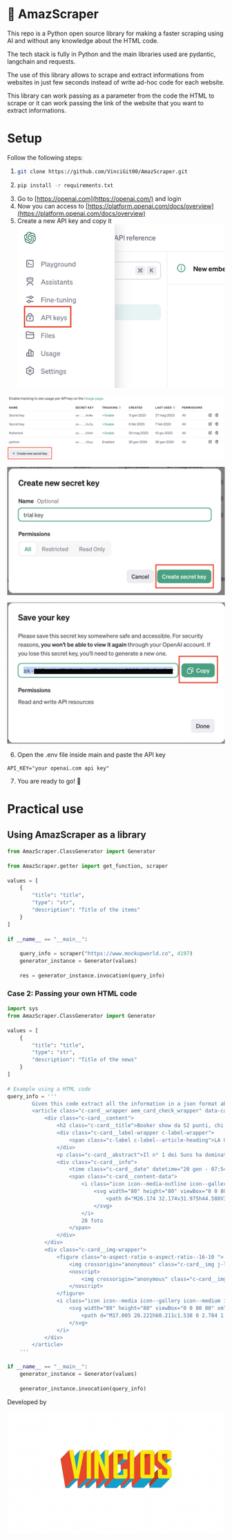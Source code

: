 # 🤖 AmazScraper

This repo is a Python open source library for making a faster scraping using AI and without any knowledge about the HTML code.

The tech stack is fully in Python and the main libraries used are pydantic, langchain and requests.

The use of this library allows to scrape and extract informations from websites in just few seconds instead of write ad-hoc code for each website.

This library can work passing as a parameter from the code the HTML to scrape or it can work passing the
link of the website that you want to extract informations.

# Setup

Follow the following steps:

1.  ```bash
    git clone https://github.com/VinciGit00/AmazScraper.git
    ```
2.  ```bash
    pip install -r requirements.txt
    ```
3.  Go to [https://openai.com](https://openai.com/) and login
4.  Now you can access to [https://platform.openai.com/docs/overview](https://platform.openai.com/docs/overview)
5.  Create a new API key and copy it
    ![Screenshot 2024-01-26 alle 17.10.10.png](doc/Screenshot_2024-01-26_alle_17.10.10.png)

![Screenshot 2024-01-26 alle 17.10.31.png](doc/Screenshot_2024-01-26_alle_17.10.31.png)

![Screenshot 2024-01-26 alle 17.10.52.png](doc/Screenshot_2024-01-26_alle_17.10.52.png)

![Screenshot 2024-01-26 alle 17.11.10.png](doc/Screenshot_2024-01-26_alle_17.11.10.png)

6. Open the .env file inside main and paste the API key

```config
API_KEY="your openai.com api key"
```

7. You are ready to go! 🚀

# Practical use

## Using AmazScraper as a library

```python
from AmazScraper.ClassGenerator import Generator

from AmazScraper.getter import get_function, scraper

values = [
    {
        "title": "title",
        "type": "str",
        "description": "Title of the items"
    }
]

if __name__ == "__main__":

    query_info = scraper("https://www.mockupworld.co", 4197)
    generator_instance = Generator(values)

    res = generator_instance.invocation(query_info)
```

### Case 2: Passing your own HTML code

```python
import sys
from AmazScraper.ClassGenerator import Generator

values = [
    {
        "title": "title",
        "type": "str",
        "description": "Title of the news"
    }
]

# Example using a HTML code
query_info = '''
        Given this code extract all the information in a json format about the news.
        <article class="c-card__wrapper aem_card_check_wrapper" data-cardindex="0">
            <div class="c-card__content">
                <h2 class="c-card__title">Booker show da 52 punti, chi ha più partite oltre quota 50</h2>
                <div class="c-card__label-wrapper c-label-wrapper">
                    <span class="c-label c-label--article-heading">LA CLASSIFICA</span>
                </div>
                <p class="c-card__abstract">Il n° 1 dei Suns ha dominato la sfida vinta a New Orleans segnando 52 punti. Si tratta della...</p>
                <div class="c-card__info">
                    <time class="c-card__date" datetime="20 gen - 07:54">20 gen - 07:54</time>
                    <span class="c-card__content-data">
                        <i class="icon icon--media-outline icon--gallery-outline icon--xxsmall icon--c-neutral">
                            <svg width="80" height="80" viewBox="0 0 80 80" xmlns="http://www.w3.org/2000/svg" class="icon__svg icon__svg--gallery-outline">
                                <path d="M26.174 32.174v31.975h44.588V32.174H26.174zm-3.08-9.238h50.747A6.159 6.159 0 0 1 80 29.095v38.134a6.159 6.159 0 0 1-6.159 6.158H23.095a6.159 6.159 0 0 1-6.159-6.158V29.095a6.159 6.159 0 0 1 6.159-6.159zM9.239 55.665a4.619 4.619 0 0 1-9.238 0V16.777C0 10.825 4.825 6 10.777 6H64.08a4.619 4.619 0 1 1 0 9.238H10.777c-.85 0-1.54.69-1.54 1.54v38.887z" fill="currentColor" fill-rule="evenodd"></path>
                            </svg>
                        </i>
                        28 foto
                    </span>
                </div>
            </div>
            <div class="c-card__img-wrapper">
                <figure class="o-aspect-ratio o-aspect-ratio--16-10 ">
                    <img crossorigin="anonymous" class="c-card__img j-lazyload" alt="Partite con 50+ punti: Booker in Top-20" data-srcset="..." sizes="..." loading="lazy" data-src="...">
                    <noscript>
                        <img crossorigin="anonymous" class="c-card__img" alt="Partite con 50+ punti: Booker in Top-20" srcset="..." sizes="..." src="...">
                    </noscript>
                </figure>
                <i class="icon icon--media icon--gallery icon--medium icon--c-primary">
                    <svg width="80" height="80" viewBox="0 0 80 80" xmlns="http://www.w3.org/2000/svg" class="icon__svg icon__svg--gallery">
                        <path d="M17.005 20.221h60.211c1.538 0 2.784 1.28 2.784 2.858v48.317c0 1.578-1.246 2.858-2.784 2.858H17.005c-1.537 0-2.784-1.28-2.784-2.858V23.079c0-1.578 1.247-2.858 2.784-2.858zM5.873 11.873V60.62a2.937 2.937 0 0 1-5.873 0V11.286A5.286 5.286 0 0 1 5.286 6h61.08a2.937 2.937 0 1 1 0 5.873H5.873z"></path>
                    </svg>
                </i>
            </div>
        </article>
    '''

if __name__ == "__main__":
    generator_instance = Generator(values)

    generator_instance.invocation(query_info)
```

Developed by

![logo-removebg-preview.png](doc/logo-removebg-preview.png)
